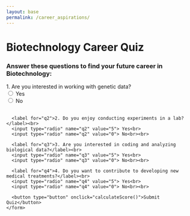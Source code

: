 ```yaml
---
layout: base
permalink: /career_aspirations/
---
```


<html lang="en">
<head>
  <meta charset="UTF-8" />
  <meta name="viewport" content="width=device-width, initial-scale=1.0" />
  <title>Biotechnology Career Quiz</title>
  <style>
    table {
      width: 100%;
      border-collapse: collapse;
      margin-top: 20px;
    }
    th, td {
      border: 1px solid black;
      padding: 10px;
      text-align: left;
    }
    th {
      background-color: #f4f4f4;
    }
    .quiz-section {
      margin-top: 20px;
    }
  </style>
</head>
<body>
  <h1>Biotechnology Career Quiz</h1>

  <div class="quiz-section">
    <h3>Answer these questions to find your future career in Biotechnology:</h3>
    <form id="quiz-form">
      <label for="q1">1. Are you interested in working with genetic data?</label><br>
      <input type="radio" name="q1" value="5"> Yes<br>
      <input type="radio" name="q1" value="0"> No<br><br>

      <label for="q2">2. Do you enjoy conducting experiments in a lab?</label><br>
      <input type="radio" name="q2" value="5"> Yes<br>
      <input type="radio" name="q2" value="0"> No<br><br>

      <label for="q3">3. Are you interested in coding and analyzing biological data?</label><br>
      <input type="radio" name="q3" value="5"> Yes<br>
      <input type="radio" name="q3" value="0"> No<br><br>

      <label for="q4">4. Do you want to contribute to developing new medical treatments?</label><br>
      <input type="radio" name="q4" value="5"> Yes<br>
      <input type="radio" name="q4" value="0"> No<br><br>

      <button type="button" onclick="calculateScore()">Submit Quiz</button>
    </form>
  </div>

  <div id="career-result" style="display:none; margin-top: 20px;">
    <h2>Your Suggested Career in Biotechnology:</h2>
    <p id="career-result-text"></p>
  </div>

  <script>
    async function calculateScore() {
      let score = 0;
      const form = document.getElementById("quiz-form");
      const radios = form.querySelectorAll('input[type="radio"]:checked');

      radios.forEach(radio => {
        score += parseInt(radio.value);
      });

      // Now, based on the score, fetch career data from the backend (subject scores)
      const careerData = await fetchCareersByScore(score);

      // Show the result
      document.getElementById("career-result-text").textContent = careerData;
      document.getElementById("career-result").style.display = "block";
    }

    async function fetchCareersByScore(score) {
      // Set a range based on quiz score (can adjust based on your preference)
      const biologyScoreRange = getBiologyScoreRange(score);
      
      try {
        // Send request to backend with score range to fetch matching careers
        const response = await fetch(`http://127.0.0.1:8504/api/get_careers?biology_score_min=${biologyScoreRange.min}&biology_score_max=${biologyScoreRange.max}`);
        const result = await response.json();

        if (result && result.careers) {
          // Process the careers and suggest the most frequent ones
          const careerCounts = {};
          result.careers.forEach(student => {
            const career = student.career_aspiration;
            careerCounts[career] = (careerCounts[career] || 0) + 1;
          });

          // Sort careers by most frequent
          const sortedCareers = Object.entries(careerCounts)
            .sort(([, countA], [, countB]) => countB - countA)
            .slice(0, 3);

          return `Based on your score, the top 3 career suggestions are: ${sortedCareers.map(([career]) => career).join(', ')}`;
        } else {
          return "No matching career data found.";
        }
      } catch (error) {
        console.error("Error fetching career data:", error);
        return "Error fetching career data.";
      }
    }

    function getBiologyScoreRange(score) {
      // Example of defining ranges based on quiz score (can be adjusted)
      if (score >= 15) return { min: 80, max: 100 };
      if (score >= 10) return { min: 60, max: 79 };
      return { min: 0, max: 59 };
    }
  </script>
</body>
</html>
